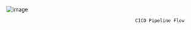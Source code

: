 ![image](https://github.com/venkatapavan2905/CICD-Pipeline/assets/138016465/01e76f2c-c0b8-49b7-96d2-b9c37d6c823e)

                                                   CICD Pipeline Flow
